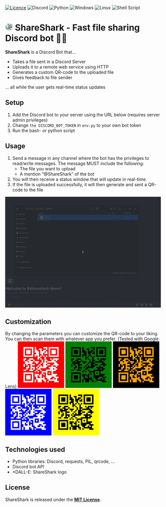 [![Licence](https://img.shields.io/github/license/Ileriayo/markdown-badges?style=for-the-badge)](./LICENSE)
![Discord](https://img.shields.io/badge/Discord-%235865F2.svg?style=for-the-badge&logo=discord&logoColor=white)
![Python](https://img.shields.io/badge/python-3670A0?style=for-the-badge&logo=python&logoColor=ffdd54)
![Windows](https://img.shields.io/badge/Windows-0078D6?style=for-the-badge&logo=windows&logoColor=white)
![Linux](https://img.shields.io/badge/Linux-FCC624?style=for-the-badge&logo=linux&logoColor=black)
![Shell Script](https://img.shields.io/badge/shell_script-%23121011.svg?style=for-the-badge&logo=gnu-bash&logoColor=white)

# <img src="./media/DALLE-shark.png" width="25"> ShareShark - Fast file sharing Discord bot 🦈📄  
 
**ShareShark** is a Discord Bot that… 

* Takes a file sent in a Discord Server
* Uploads it to a remote web service using HTTP
* Generates a custom QR-code to the uploaded file
* Gives feedback to file sender

… all while the user gets real-time status updates

## Setup
1. Add the Discord bot to your server using the URL below (requires server admin privileges)
2. Change `the DISCORD_BOT_TOKEN` in `env.py` to your own bot token
3. Run the bash- or python script

## Usage
1. Send a message in any channel where the bot has the privileges to read/write messages. The message MUST include the following:
   * The file you want to upload
   * A mention “@ShareShark” of the bot
2. You will then receive a status window that will update in real-time.
3. If the file is uploaded successfully, it will then generate and sent a QR-code to the file  

<img src="./media/discord_succes_with_ack.gif" width="600">

## Customization
By changing the parameters you can customize the QR-code to your liking.
You can then scan them with whatever app you prefer. (Tested with Google Lens)
<img src="./codes/test-qr1.jpg" width="150">
<img src="./codes/test-qr2.jpg" width="150">
<img src="./codes/test-qr3.jpg" width="150">
<img src="./codes/test-qr4.jpg" width="150">
<img src="./codes/test-qr5.jpg" width="150">

## Technologies used
* Python libraries: Discord, requests, PIL, qrcode, ...
* Discord bot API
* *DALL-E: ShareShark logo
## License
ShareShark is released under the **<u>[MIT License](https://opensource.org/licenses/MIT)</u>**.  